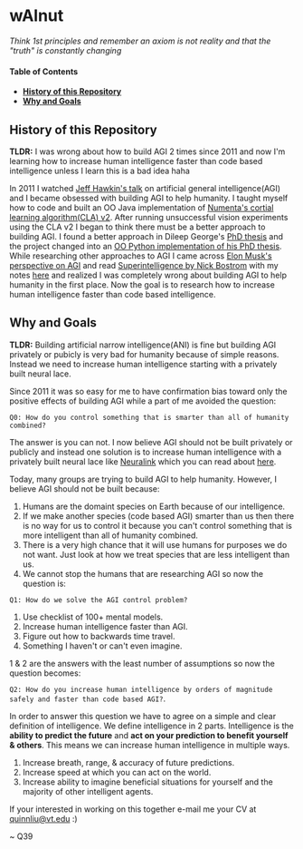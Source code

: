 # wAlnut

*Think 1st principles and remember an axiom is not reality and that the "truth" is constantly changing*  

#### Table of Contents
- **[History of this Repository](#short-history-of-this-repository)**
- **[Why and Goals](#why-and-goals)**

## History of this Repository
<b>TLDR:</b> I was wrong about how to build AGI 2 times since 2011 and now I'm learning how to increase human intelligence faster than code based intelligence unless I learn this is a bad idea haha

In 2011 I watched [Jeff Hawkin's talk](https://www.ted.com/talks/jeff_hawkins_on_how_brain_science_will_change_computing) on 
artificial general intelligence(AGI) and I became obsessed with building AGI to help humanity. I taught myself how to code and built 
an OO Java implementation of [Numenta's cortial learning algorithm(CLA) v2](https://github.com/WalnutiQ/wAlnut/tree/MARK_II). After running unsuccessful vision experiments using the CLA v2 I began to think there must be a better approach to building AGI. I found a better approach in Dileep George's [PhD thesis](https://github.com/WalnutiQ/papers/blob/master/Dileep_George_PGM/HowTheBrainMightWork.pdf) and the project changed into an [OO Python implementation of his PhD thesis](https://github.com/WalnutiQ/wAlnut/tree/MARK_III). While researching other approaches to AGI I came across [Elon Musk's perspective on AGI](https://youtu.be/h0962biiZa4)
and read [Superintelligence by Nick Bostrom](https://www.amazon.com/Superintelligence-Dangers-Strategies-Nick-Bostrom/dp/1501227742) with my notes [here](https://github.com/WalnutiQ/wAlnut/issues/345) and realized I was completely wrong 
about building AGI to help humanity in the first place. Now the goal is to research how to increase human 
intelligence faster than code based intelligence. 

## Why and Goals

<b>TLDR:</b> Building artificial narrow intelligence(ANI) is fine but building AGI privately or pubicly is very bad for humanity because of simple reasons. Instead we need to increase human intelligence starting with a privately built neural lace.

Since 2011 it was so easy for me to have confirmation bias toward only the positive effects of building AGI while a part of me 
avoided the question:
  
`Q0: How do you control something that is smarter than all of humanity combined?`

The answer is you can not. I now believe AGI should not be built privately or publicly and instead one solution is to increase human intelligence with a privately built neural lace like [Neuralink](https://neuralink.com/) which you can read about [here](http://waitbutwhy.com/2017/04/neuralink.html). 

Today, many groups are trying to build AGI to help humanity. However, I believe AGI should not be built because:

1. Humans are the domaint species on Earth because of our intelligence.
2. If we make another species (code based AGI) smarter than us then there is no way for us to control it 
   because you can't control something that is more intelligent than all of humanity combined.
3. There is a very high chance that it will use humans for purposes we do not want. Just look at how we treat species 
   that are less intelligent than us.
4. We cannot stop the humans that are researching AGI so now the question is:

`Q1: How do we solve the AGI control problem?`  
1. Use checklist of 100+ mental models.
2. Increase human intelligence faster than AGI.  
3. Figure out how to backwards time travel.  
4. Something I haven't or can't even imagine.

1 & 2 are the answers with the least number of assumptions so now the question becomes:
  
`Q2: How do you increase human intelligence by orders of magnitude safely and faster than code based AGI?`. 

In order to answer this question we have to agree on a simple and clear definition of intelligence. We define intelligence in 2 parts. Intelligence is the <b>ability to predict the future</b> and <b>act on your prediction to benefit yourself & others</b>. This means we can increase human intelligence in multiple ways. 

1. Increase breath, range, & accuracy of future predictions.  
2. Increase speed at which you can act on the world.
3. Increase ability to imagine beneficial situations for yourself and the majority of other intelligent agents.

If your interested in working on this together e-mail me your CV at quinnliu@vt.edu :)

~ Q39
